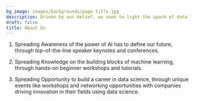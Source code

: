 ```yaml
---
bg_image: images/backgrounds/page-title.jpg
description: Driven by our belief, we seek to light the spark of data literacy across all domains.
draft: false
title: About Us
---
```




1. Spreading Awareness of the power of AI has to define our future, through top-of-the-line speaker keynotes and conferences.

2. Spreading Knowledge on the building blocks of machine learning, through hands-on beginner workshops and tutorials.

3. Spreading Opportunity to build a career in data science, through unique events like workshops and networking opportunities with companies driving innovation in their fields using data science.
 